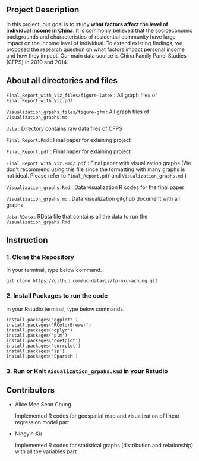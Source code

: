 
## Project Description
In this project, our goal is to study **what factors affect the level of individual income in China**. It is commonly believed that the socioeconomic backgrounds and characteristics of residential community have large impact on the income level of individual. To extend existing findings, we proposed the research question on what factors impact personal income and how they impact. Our main data source is China Family Panel Studies (CFPS) in 2010 and 2014.

## About all directories and files

`Final_Report_with_Viz_files/figure-latex` : All graph files of `Final_Report_with_Viz.pdf`

`Visualization_grpahs_files/figure-gfm`	: All graph files of `Visualization_graphs.md`

`data` :	Directory contains raw data files of CFPS

`Final Report.Rmd` : Final paper for exlaining project

`Final_Report.pdf` :	Final paper for exlaining project

`Final_Report_with_Viz.Rmd/.pdf` : Final paper with visualization graphs 
(We don't recommend using this file since the formatting with many graphs is not ideal. Please refer to `Final_Report.pdf` and `Visualization_graphs.md`.)

`Visualization_grpahs.Rmd` : Data visualization R codes for the final paper

`Visualization_grpahs.md` : Data visualization gitghub document with all graphs 

`data.RData` : RData file that contains all the data to run the `Visualization_grpahs.Rmd`

## Instruction 
### 1. Clone the Repository
In your terminal, type below command.

```
git clone https://github.com/uc-dataviz/fp-nxu-achung.git
```

### 2. Install Packages to run the code
In your Rstudio terminal, type below commands.

```
install.packages('ggplot2')
install.packages('RColorBrewer')
install.packages('dplyr')
install.packages('plm')
install.packages('coefplot')
install.packages('corrplot')
install.packages('sp')
install.packages('SparseM')
 ```

### 3. Run or Knit `Visualization_grpahs.Rmd` in your Rstudio

## Contributors

* Alice Mee Seon Chung

  Implemented R codes for geospatial map and visualization of linear regression model part

* Ningyin Xu

  Implemented R codes for statistical graphs (distribution and relationship) with all the variables part





